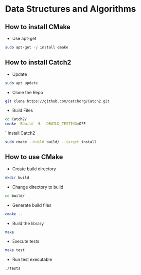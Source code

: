 # Data Structures and Algorithms

## How to install CMake

- Use apt-get

```bash
sudo apt-get -y install cmake
```

## How to install Catch2

- Update

```bash
sudo apt update
```

- Clone the Repo

```bash
git clone https://github.com/catchorg/Catch2.git
```

- Build Files

```bash
cd Catch2/
cmake -Bbuild -H. -DBUILD_TESTING=OFF
```

` Install Catch2

```bash
sudo cmake --build build/ --target install
```

## How to use CMake

- Create build directory

```bash
mkdir build
```

- Change directory to build

```bash
cd build/
```

- Generate build files

```bash
cmake ..
```

- Build the library

```bash
make
```

- Execute tests

```bash
make test
```

- Run test executable

```bash
./tests
```

